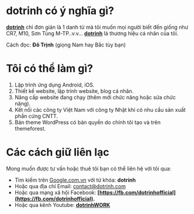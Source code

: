 
# **dotrinh có ý nghĩa gì?**

[**dotrinh**](https://dotrinh.com/)  chỉ đơn giản là 1 danh từ mà tôi muốn mọi người biết đến giống như CR7, M10, Sơn Tùng M-TP..v.v…  [**dotrinh**](https://dotrinh.com/)  là thương hiệu cá nhân của tôi.

Cách đọc:  **Đô Trịnh**  (giọng Nam hay Bắc tùy bạn)

# **Tôi có thể làm gì?**

1.  Lập trình ứng dụng Android, iOS.
2.  Thiết kế website, lập trình website, blog cá nhân.
3.  Nâng cấp website đang chạy (thêm mới chức năng hoặc sửa chức năng).
4.  Kết nối các công ty Việt Nam với công ty Nhật khi có nhu cầu sản xuất phần cứng CNTT.
5.  Bán theme WordPress có bản quyền do chính tôi tạo và trên themeforest.

# Các cách giữ liên lạc

Mong muốn được tư vấn hoặc thuê tôi bạn có thể liên hệ với tôi qua:

-   Tìm kiếm trên [Google.com.vn](https://www.google.com.vn/) với từ khóa:  **dotrinh**
-   Hoặc qua địa chỉ Email: [contact@dotrinh.com](mailto:contact@dotrinh.com)
-   Hoặc qua mạng xã hội Facebook: **[https://fb.com/dotrinhofficial](https://fb.com/dotrinhofficial).**
-   Hoặc qua kênh Youtube: **[dotrinhWORK](https://www.youtube.com/channel/UC7ozfyegIzC6rSLOELHWr7g?sub_confirmation=1)**
